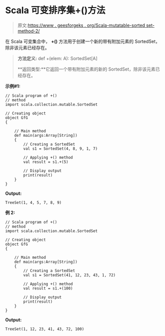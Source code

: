 # Scala 可变排序集+()方法

> 原文:[https://www . geesforgeks . org/Scala-mutatable-sorted set-method-2/](https://www.geeksforgeeks.org/scala-mutable-sortedset-method-2/)

在 Scala 可变集合中， **+()** 方法用于创建一个新的带有附加元素的 SortedSet，除非该元素已经存在。

> **方法定义:** def +(elem: A): SortedSet[A]
> 
> **返回类型:**它返回一个带有附加元素的新的 SortedSet，除非该元素已经存在。

**示例#1:**

```
// Scala program of +() 
// method 
import scala.collection.mutable.SortedSet 

// Creating object 
object GfG 
{ 

    // Main method 
    def main(args:Array[String]) 
    { 
        // Creating a SortedSet 
        val s1 = SortedSet(4, 8, 9, 1, 7) 

        // Applying +() method 
        val result = s1.+(5)

        // Display output
        print(result) 
    } 
} 
```

**Output:**

```
TreeSet(1, 4, 5, 7, 8, 9)

```

**例 2:**

```
// Scala program of +() 
// method 
import scala.collection.mutable.SortedSet 

// Creating object 
object GfG 
{ 

    // Main method 
    def main(args:Array[String]) 
    { 
        // Creating a SortedSet 
        val s1 = SortedSet(41, 12, 23, 43, 1, 72) 

        // Applying +() method 
        val result = s1.+(100)

        // Display output
        print(result)    
    } 
} 
```

**Output:**

```
TreeSet(1, 12, 23, 41, 43, 72, 100)

```